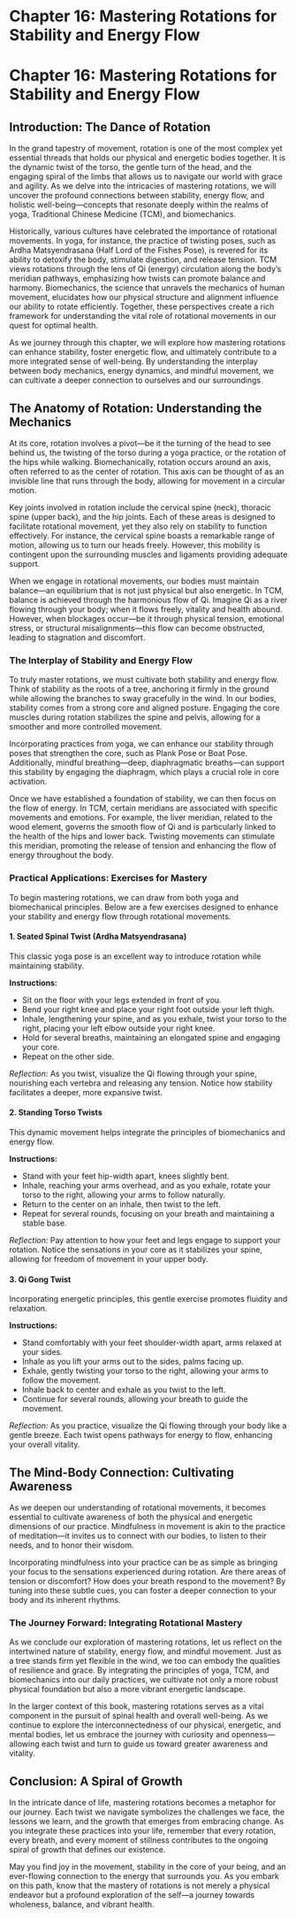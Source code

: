 # Chapter 16: Mastering Rotations for Stability and Energy Flow

# Chapter 16: Mastering Rotations for Stability and Energy Flow

## Introduction: The Dance of Rotation

In the grand tapestry of movement, rotation is one of the most complex yet essential threads that holds our physical and energetic bodies together. It is the dynamic twist of the torso, the gentle turn of the head, and the engaging spiral of the limbs that allows us to navigate our world with grace and agility. As we delve into the intricacies of mastering rotations, we will uncover the profound connections between stability, energy flow, and holistic well-being—concepts that resonate deeply within the realms of yoga, Traditional Chinese Medicine (TCM), and biomechanics.

Historically, various cultures have celebrated the importance of rotational movements. In yoga, for instance, the practice of twisting poses, such as Ardha Matsyendrasana (Half Lord of the Fishes Pose), is revered for its ability to detoxify the body, stimulate digestion, and release tension. TCM views rotations through the lens of Qi (energy) circulation along the body’s meridian pathways, emphasizing how twists can promote balance and harmony. Biomechanics, the science that unravels the mechanics of human movement, elucidates how our physical structure and alignment influence our ability to rotate efficiently. Together, these perspectives create a rich framework for understanding the vital role of rotational movements in our quest for optimal health.

As we journey through this chapter, we will explore how mastering rotations can enhance stability, foster energetic flow, and ultimately contribute to a more integrated sense of well-being. By understanding the interplay between body mechanics, energy dynamics, and mindful movement, we can cultivate a deeper connection to ourselves and our surroundings.

## The Anatomy of Rotation: Understanding the Mechanics

At its core, rotation involves a pivot—be it the turning of the head to see behind us, the twisting of the torso during a yoga practice, or the rotation of the hips while walking. Biomechanically, rotation occurs around an axis, often referred to as the center of rotation. This axis can be thought of as an invisible line that runs through the body, allowing for movement in a circular motion.

Key joints involved in rotation include the cervical spine (neck), thoracic spine (upper back), and the hip joints. Each of these areas is designed to facilitate rotational movement, yet they also rely on stability to function effectively. For instance, the cervical spine boasts a remarkable range of motion, allowing us to turn our heads freely. However, this mobility is contingent upon the surrounding muscles and ligaments providing adequate support.

When we engage in rotational movements, our bodies must maintain balance—an equilibrium that is not just physical but also energetic. In TCM, balance is achieved through the harmonious flow of Qi. Imagine Qi as a river flowing through your body; when it flows freely, vitality and health abound. However, when blockages occur—be it through physical tension, emotional stress, or structural misalignments—this flow can become obstructed, leading to stagnation and discomfort.

### The Interplay of Stability and Energy Flow

To truly master rotations, we must cultivate both stability and energy flow. Think of stability as the roots of a tree, anchoring it firmly in the ground while allowing the branches to sway gracefully in the wind. In our bodies, stability comes from a strong core and aligned posture. Engaging the core muscles during rotation stabilizes the spine and pelvis, allowing for a smoother and more controlled movement.

Incorporating practices from yoga, we can enhance our stability through poses that strengthen the core, such as Plank Pose or Boat Pose. Additionally, mindful breathing—deep, diaphragmatic breaths—can support this stability by engaging the diaphragm, which plays a crucial role in core activation.

Once we have established a foundation of stability, we can then focus on the flow of energy. In TCM, certain meridians are associated with specific movements and emotions. For example, the liver meridian, related to the wood element, governs the smooth flow of Qi and is particularly linked to the health of the hips and lower back. Twisting movements can stimulate this meridian, promoting the release of tension and enhancing the flow of energy throughout the body.

### Practical Applications: Exercises for Mastery

To begin mastering rotations, we can draw from both yoga and biomechanical principles. Below are a few exercises designed to enhance your stability and energy flow through rotational movements.

#### 1. Seated Spinal Twist (Ardha Matsyendrasana)

This classic yoga pose is an excellent way to introduce rotation while maintaining stability.

**Instructions:**
- Sit on the floor with your legs extended in front of you.
- Bend your right knee and place your right foot outside your left thigh.
- Inhale, lengthening your spine, and as you exhale, twist your torso to the right, placing your left elbow outside your right knee.
- Hold for several breaths, maintaining an elongated spine and engaging your core.
- Repeat on the other side.

*Reflection:* As you twist, visualize the Qi flowing through your spine, nourishing each vertebra and releasing any tension. Notice how stability facilitates a deeper, more expansive twist.

#### 2. Standing Torso Twists

This dynamic movement helps integrate the principles of biomechanics and energy flow.

**Instructions:**
- Stand with your feet hip-width apart, knees slightly bent.
- Inhale, reaching your arms overhead, and as you exhale, rotate your torso to the right, allowing your arms to follow naturally.
- Return to the center on an inhale, then twist to the left.
- Repeat for several rounds, focusing on your breath and maintaining a stable base.

*Reflection:* Pay attention to how your feet and legs engage to support your rotation. Notice the sensations in your core as it stabilizes your spine, allowing for freedom of movement in your upper body.

#### 3. Qi Gong Twist

Incorporating energetic principles, this gentle exercise promotes fluidity and relaxation.

**Instructions:**
- Stand comfortably with your feet shoulder-width apart, arms relaxed at your sides.
- Inhale as you lift your arms out to the sides, palms facing up.
- Exhale, gently twisting your torso to the right, allowing your arms to follow the movement.
- Inhale back to center and exhale as you twist to the left.
- Continue for several rounds, allowing your breath to guide the movement.

*Reflection:* As you practice, visualize the Qi flowing through your body like a gentle breeze. Each twist opens pathways for energy to flow, enhancing your overall vitality.

## The Mind-Body Connection: Cultivating Awareness

As we deepen our understanding of rotational movements, it becomes essential to cultivate awareness of both the physical and energetic dimensions of our practice. Mindfulness in movement is akin to the practice of meditation—it invites us to connect with our bodies, to listen to their needs, and to honor their wisdom.

Incorporating mindfulness into your practice can be as simple as bringing your focus to the sensations experienced during rotation. Are there areas of tension or discomfort? How does your breath respond to the movement? By tuning into these subtle cues, you can foster a deeper connection to your body and its inherent rhythms.

### The Journey Forward: Integrating Rotational Mastery

As we conclude our exploration of mastering rotations, let us reflect on the intertwined nature of stability, energy flow, and mindful movement. Just as a tree stands firm yet flexible in the wind, we too can embody the qualities of resilience and grace. By integrating the principles of yoga, TCM, and biomechanics into our daily practices, we cultivate not only a more robust physical foundation but also a more vibrant energetic landscape.

In the larger context of this book, mastering rotations serves as a vital component in the pursuit of spinal health and overall well-being. As we continue to explore the interconnectedness of our physical, energetic, and mental bodies, let us embrace the journey with curiosity and openness—allowing each twist and turn to guide us toward greater awareness and vitality.

## Conclusion: A Spiral of Growth

In the intricate dance of life, mastering rotations becomes a metaphor for our journey. Each twist we navigate symbolizes the challenges we face, the lessons we learn, and the growth that emerges from embracing change. As you integrate these practices into your life, remember that every rotation, every breath, and every moment of stillness contributes to the ongoing spiral of growth that defines our existence.

May you find joy in the movement, stability in the core of your being, and an ever-flowing connection to the energy that surrounds you. As you embark on this path, know that the mastery of rotations is not merely a physical endeavor but a profound exploration of the self—a journey towards wholeness, balance, and vibrant health.